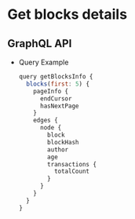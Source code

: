 
# Get blocks details

## GraphQL API

- Query Example
  ```javascript
  query getBlocksInfo {
    blocks(first: 5) {
      pageInfo {
        endCursor
        hasNextPage
      }
      edges {
        node {
          block
          blockHash
          author
          age
          transactions {
            totalCount
          }
        }
      }
    }
  }
  ```
